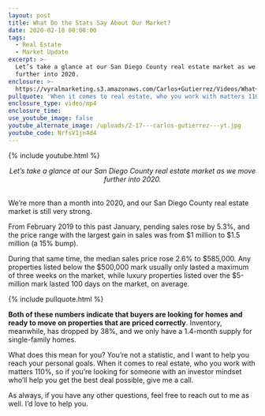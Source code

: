 ```yaml
---
layout: post
title: What Do the Stats Say About Our Market?
date: 2020-02-18 00:00:00
tags:
  - Real Estate
  - Market Update
excerpt: >-
  Let’s take a glance at our San Diego County real estate market as we move
  further into 2020.
enclosure: >-
  https://vyralmarketing.s3.amazonaws.com/Carlos+Gutierrez/Videos/What+Do+the+Stats+Say+About+Our+Market_.mp4
pullquote: 'When it comes to real estate, who you work with matters 110%.'
enclosure_type: video/mp4
enclosure_time:
use_youtube_image: false
youtube_alternate_image: /uploads/2-17---carlos-gutierrez---yt.jpg
youtube_code: NrfsV1jn4d4
---
```


{% include youtube.html %}

<center><em>Let&rsquo;s take a glance at our San Diego County real estate market as we move further into 2020.</em></center>

<br>We’re more than a month into 2020, and our San Diego County real estate market is still very strong.

From February 2019 to this past January, pending sales rose by 5.3%, and the price range with the largest gain in sales was from $1 million to $1.5 million (a 15% bump).

During that same time, the median sales price rose 2.6% to $585,000. Any properties listed below the $500,000 mark usually only lasted a maximum of three weeks on the market, while luxury properties listed over the $5-million mark lasted 100 days on the market, on average.

{% include pullquote.html %}

**Both of these numbers indicate that buyers are looking for homes and ready to move on properties that are priced correctly**. Inventory, meanwhile, has dropped by 38%, and we only have a 1.4-month supply for single-family homes.

What does this mean for you? You’re not a statistic, and I want to help you reach your personal goals. When it comes to real estate, who you work with matters 110%, so if you’re looking for someone with an investor mindset who’ll help you get the best deal possible, give me a call.

As always, if you have any other questions, feel free to reach out to me as well. I’d love to help you.